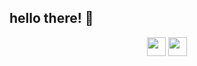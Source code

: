 ## hello there! 👋

<p align='center'>
<a href="https://instagram.com/cvrloskenobi"><img height="30" src={https://raw.githubusercontent.com/CxrlosKenobi/CxrlosKenobi/main/assets/icons/instagram.png}></a>
<a href="https://www.linkedin.com/in/carloskenobi/"><img height="30" src={https://raw.githubusercontent.com/CxrlosKenobi/CxrlosKenobi/main/assets/icons/linkedin.png}></a>
  </p>
